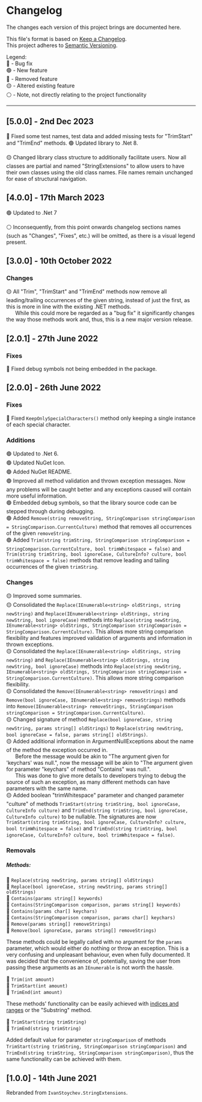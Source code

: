 # Changelog

The changes each version of this project brings are documented here.

This file's format is based on [Keep a Changelog](https://keepachangelog.com/en/1.0.0/).
<br>This project adheres to [Semantic Versioning](https://semver.org/spec/v2.0.0.html).


Legend:
<br>💜 - Bug fix
<br>🟢 - New feature
<br>🔴 - Removed feature
<br>🟡 - Altered existing feature
<br>⚪ - Note, not directly relating to the project functionality

---

## [5.0.0] - 2nd Dec 2023

💜 Fixed some test names, test data and added missing tests for "TrimStart" and "TrimEnd" methods.
🟢 Updated library to .Net 8.

🟡 Changed library class structure to additionally facilitate users. Now all classes are partial and named "StringExtensions" to allow users to have their own classes using the old class names. File names remain unchanged for ease of structural navigation.

## [4.0.0] - 17th March 2023

🟢 Updated to .Net 7

⚪ Inconsequently, from this point onwards changelog sections names (such as "Changes", "Fixes", etc.) will be omitted, as there is a visual legend present.

## [3.0.0] - 10th October 2022

### Changes

🟡 All "Trim", "TrimStart" and "TrimEnd" methods now remove all leading/trailing occurrences of the given string, instead of just the first, as this is more in line with the existing .NET methods.
<br>&nbsp;&nbsp;&nbsp;&nbsp;&nbsp;&nbsp;While this could more be regarded as a "bug fix" it significantly changes the way those methods work and, thus, this is a new major version release.

## [2.0.1] - 27th June 2022

### Fixes
💜 Fixed debug symbols not being embedded in the package.

## [2.0.0] - 26th June 2022

### Fixes
💜 Fixed `KeepOnlySpecialCharacters()` method only keeping a single instance of each special character.

### Additions

🟢 Updated to .Net 6.
<br>🟢 Updated NuGet Icon.
<br>🟢 Added NuGet README.
<br>🟢 Improved all method validation and thrown exception messages. Now any problems will be caught better and any exceptions caused will contain more useful information.
<br>🟢 Embedded debug symbols, so that the library source code can be stepped through during debugging.
<br>🟢 Added `Remove(string removeString, StringComparison stringComparison = StringComparison.CurrentCulture)` method that removes all occurrences of the given `removeString`.
<br>🟢 Added `Trim(string trimString, StringComparison stringComparison = StringComparison.CurrentCulture, bool trimWhitespace = false)` and `Trim(string trimString, bool ignoreCase, CultureInfo? culture, bool trimWhitespace = false)` methods that remove leading and tailing occurrences of the given `trimString`.

### Changes

🟡 Improved some summaries.
<br>🟡 Consolidated the `Replace(IEnumerable<string> oldStrings, string newString)` and `Replace(IEnumerable<string> oldStrings, string newString, bool ignoreCase)` methods into `Replace(string newString, IEnumerable<string> oldStrings, StringComparison stringComparison = StringComparison.CurrentCulture)`. This allows more string comparison flexibility and features improved validation of arguments and information in thrown exceptions.
<br>🟡 Consolidated the `Replace(IEnumerable<string> oldStrings, string newString)` and `Replace(IEnumerable<string> oldStrings, string newString, bool ignoreCase)` methods into `Replace(string newString, IEnumerable<string> oldStrings, StringComparison stringComparison = StringComparison.CurrentCulture)`. This allows more string comparison flexibility.
<br>🟡 Consolidated the `Remove(IEnumerable<string> removeStrings)` and `Remove(bool ignoreCase, IEnumerable<string> removeStrings)` methods into `Remove(IEnumerable<string> removeStrings, StringComparison stringComparison = StringComparison.CurrentCulture)`.
<br>🟡 Changed signature of method `Replace(bool ignoreCase, string newString, params string[] oldStrings)` to `Replace(string newString, bool ignoreCase = false, params string[] oldStrings)`.
<br>🟡 Added additional information in ArgumentNullExceptions about the name of the method the exception occurred in.
<br>&nbsp;&nbsp;&nbsp;&nbsp;&nbsp;&nbsp;Before the message would be akin to "The argument given for 'keychars' was null.", now the message will be akin to "The argument given for parameter "keychars" of method "Contains" was null.".
<br>&nbsp;&nbsp;&nbsp;&nbsp;&nbsp;&nbsp;This was done to give more details to developers trying to debug the source of such an exception, as many different methods can have parameters with the same name.
<br>🟡 Added boolean "trimWhitespace" parameter and changed parameter "culture" of methods `TrimStart(string trimString, bool ignoreCase, CultureInfo culture)` and `TrimEnd(string trimString, bool ignoreCase, CultureInfo culture)` to be nullable. The signatures are now `TrimStart(string trimString, bool ignoreCase, CultureInfo? culture, bool trimWhitespace = false)` and `TrimEnd(string trimString, bool ignoreCase, CultureInfo? culture, bool trimWhitespace = false)`.

### Removals

##### Methods:

🔴 `Replace(string newString, params string[] oldStrings)`
<br>🔴 `Replace(bool ignoreCase, string newString, params string[] oldStrings)`
<br>🔴 `Contains(params string[] keywords)`
<br>🔴 `Contains(StringComparison comparison, params string[] keywords)`
<br>🔴 `Contains(params char[] keychars)`
<br>🔴 `Contains(StringComparison comparison, params char[] keychars)`
<br>🔴 `Remove(params string[] removeStrings)`
<br>🔴 `Remove(bool ignoreCase, params string[] removeStrings)`

These methods could be legally called with no argument for the `params` parameter, which would either do nothing or throw an exception. This is a very confusing and unpleasant behaviour, even when fully documented.
It was decided that the convenience of, potentially, saving the user from passing these arguments as an `IEnumerable` is not worth the hassle.

🔴 `Trim(int amount)`
<br>🔴 `TrimStart(int amount)`
<br>🔴 `TrimEnd(int amount)`

These methods' functionality can be easily achieved with [indices and ranges](https://docs.microsoft.com/en-us/dotnet/csharp/whats-new/tutorials/ranges-indexes) or the "Substring" method.

🔴 `TrimStart(string trimString)`
<br>🔴 `TrimEnd(string trimString)`

Added default value for parameter `stringComparison` of methods `TrimStart(string trimString, StringComparison stringComparison)` and `TrimEnd(string trimString, StringComparison stringComparison)`, thus the same functionality can be achieved with them.

## [1.0.0] - 14th June 2021

Rebranded from `IvanStoychev.StringExtensions`.
